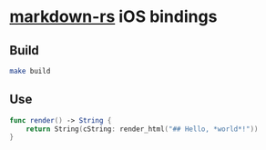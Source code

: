 # [markdown-rs](https://github.com/wooorm/markdown-rs) iOS bindings

## Build

```sh
make build
```

## Use

```swift
func render() -> String {
    return String(cString: render_html("## Hello, *world*!"))
}
```
